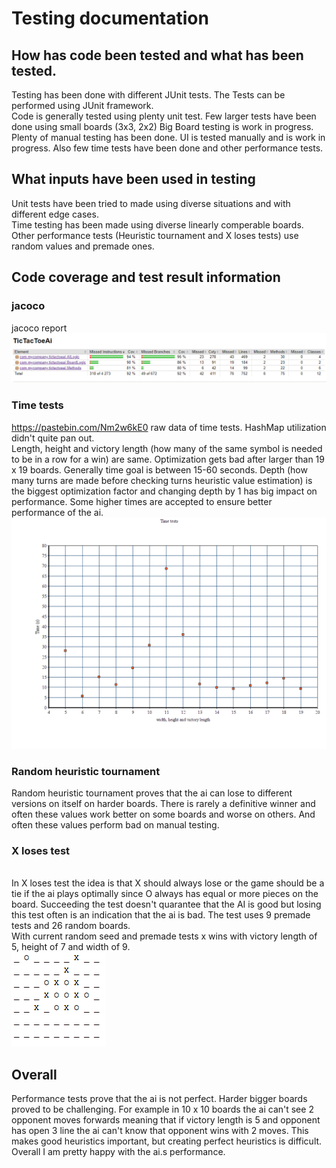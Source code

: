 # Testing documentation
## How has code been tested and what has been tested.
Testing has been done with different JUnit tests.
The Tests can be performed using JUnit framework.<br/>
Code is generally tested using plenty unit test.
Few larger tests have been done using small boards (3x3, 2x2) Big Board testing is work in progress.<br/>
Plenty of manual testing has been done.
UI is tested manually and is work in progress.
Also few time tests have been done and other performance tests.
## What inputs have been used in testing
Unit tests have been tried to made using diverse situations and with different edge cases.<br/>
Time testing has been made using diverse linearly comperable boards.<br/>
Other performance tests (Heuristic tournament and X loses tests) use random values and premade ones.
## Code coverage and test result information
### jacoco
jacoco report <br>
<img src="https://github.com/JaakkoRE/Extended-tic-tac-toe-AI/blob/master/Documentation/Images/Jacoco%20code%20coverage%20report.png"><br>
### Time tests
https://pastebin.com/Nm2w6kE0 raw data of time tests. HashMap utilization didn't quite pan out.<br>
Length, height and victory length (how many of the same symbol is needed to be in a row for a win) are same. Optimization gets bad after larger than 19 x 19 boards. Generally time goal is between 15-60 seconds. Depth (how many turns are made before checking turns heuristic value estimation) is the biggest optimization factor and changing depth by 1 has big impact on performance. Some higher times are accepted to ensure better performance of the ai. 
<img src="https://raw.githubusercontent.com/JaakkoRE/Extended-tic-tac-toe-AI/master/Documentation/Images/Time%20comparison%20graph.png" >
### Random heuristic tournament
Random heuristic tournament proves that the ai can lose to different versions on itself on harder boards. There is rarely a definitive winner and often these values work better
on some boards and worse on others. And often these values perform bad on manual testing. 
### X loses test
<br>
In X loses test the idea is that X should always lose or the game should be a tie if the ai plays optimally since O always has equal or more pieces on the board. Succeeding the test doesn't quarantee that the AI is good but losing this test often is an indication that the ai is bad. The test uses 9 premade tests and 26 random boards.<br>
With current random seed and premade tests x wins with victory length of 5, height of 7 and width of 9.<br>
<img src="https://github.com/JaakkoRE/Extended-tic-tac-toe-AI/blob/master/Documentation/Images/loss.png"> <br>

## Overall
Performance tests prove that the ai is not perfect. Harder bigger boards proved to be challenging. For example in 10 x 10 boards the ai can't see 2 opponent moves forwards meaning that if victory length is 5 and opponent has open 3 line the ai can't know that opponent wins with 2 moves. This makes good heuristics important, but creating perfect heuristics is difficult. Overall I am pretty happy with the ai.s performance.





